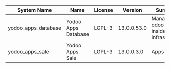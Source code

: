 | System Name | Name | License | Version | Summary | Price |
|---|---|---|---|---|---|
| yodoo_apps_database | Yodoo Apps Database | LGPL-3 | 13.0.0.53.0 | Manage all odoo apps inside your infrastructure |  |
| yodoo_apps_sale | Yodoo Apps Sale | LGPL-3 | 13.0.0.3.0 | Apps Sales |  |
